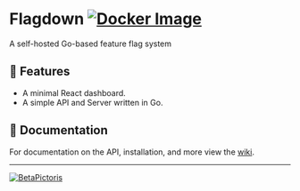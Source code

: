 # Flagdown [![Docker Image](https://github.com/BetaPictoris/flagdown/actions/workflows/docker-image.yml/badge.svg)](https://github.com/BetaPictoris/flagdown/actions/workflows/docker-image.yml)

A self-hosted Go-based feature flag system

## :rocket: Features

- A minimal React dashboard.
- A simple API and Server written in Go.

## :memo: Documentation

For documentation on the API, installation, and more view the [wiki](https://github.com/BetaPictoris/flagdown/wiki).

---

[![BetaPictoris](https://cdn.ozx.me/betapictoris/header.svg)](https://github.com/BetaPictoris)
